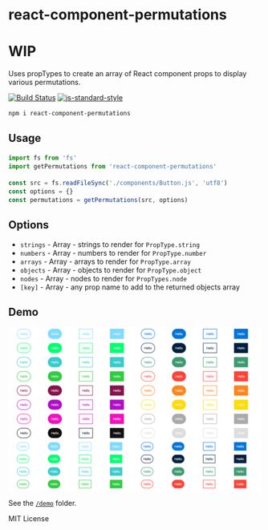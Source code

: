
# react-component-permutations
# WIP

Uses propTypes to create an array of React component props to display various permutations.

[![Build Status](https://travis-ci.org/jxnblk/react-component-permutations.svg)](https://travis-ci.org/jxnblk/react-component-permutations)
[![js-standard-style](https://img.shields.io/badge/code%20style-standard-brightgreen.svg)](http://standardjs.com/)

```sh
npm i react-component-permutations
```

## Usage

```js
import fs from 'fs'
import getPermutations from 'react-component-permutations'

const src = fs.readFileSync('./components/Button.js', 'utf8')
const options = {}
const permutations = getPermutations(src, options)
```

## Options

- `strings` - Array - strings to render for `PropType.string`
- `numbers` - Array - numbers to render for `PropType.number`
- `arrays` - Array - arrays to render for `PropType.array`
- `objects` - Array - objects to render for `PropType.object`
- `nodes` - Array - nodes to render for `PropTypes.node`
- `[key]` - Array - any prop name to add to the returned objects array

## Demo

![Demo Screenshot](/demo/demo-screenshot.png)

See the [`/demo`](demo) folder.

MIT License

